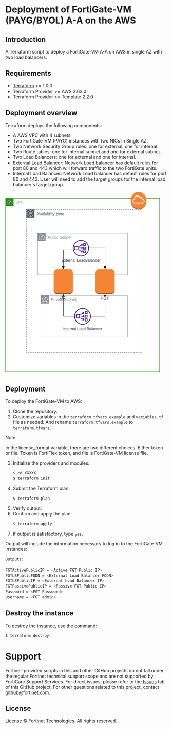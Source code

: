 # Deployment of FortiGate-VM (PAYG/BYOL) A-A on the AWS
## Introduction
A Terraform script to deploy a FortiGate-VM A-A on AWS in single AZ with two load balancers.

## Requirements
* [Terraform](https://learn.hashicorp.com/terraform/getting-started/install.html) >= 1.0.0
* Terraform Provider >= AWS 3.63.0
* Terraform Provider >= Template 2.2.0


## Deployment overview
Terraform deploys the following components:
   - A AWS VPC with 4 subnets
   - Two FortiGate-VM (PAYG) instances with two NICs in Single AZ.
   - Two Network Security Group rules: one for external, one for internal.
   - Two Route tables: one for internal subnet and one for external subnet.
   - Two Load Balancers: one for external and one for internal.
   - External Load Balancer: Network Load balancer has default rules for port 80 and 443 which will forward traffic to the two FortiGate units. 
   - Internal Load Balancer: Network Load balancer has default rules for port 80 and 443.   User will need to add the target groups for the internal load balancer's target group. 

![loadbalancer-architecture](./loadbalancer.png?raw=true "GWLB Architecture")


## Deployment
To deploy the FortiGate-VM to AWS:
1. Clone the repository.
2. Customize variables in the `terraform.tfvars.example` and `variables.tf` file as needed.  And rename `terraform.tfvars.example` to `terraform.tfvars`.
> [!NOTE]
> In the license_format variable, there are two different choices.
> Either token or file.  Token is FortiFlex token, and file is FortiGate-VM license file.
3. Initialize the providers and modules:
   ```sh
   $ cd XXXXX
   $ terraform init
    ```
4. Submit the Terraform plan:
   ```sh
   $ terraform plan
   ```
5. Verify output.
6. Confirm and apply the plan:
   ```sh
   $ terraform apply
   ```
7. If output is satisfactory, type `yes`.

Output will include the information necessary to log in to the FortiGate-VM instances:
```sh
Outputs:

FGTActivePublicIP = <Active FGT Public IP>
FGTLBPublicFQDN = <External Load Balancer FQDN>
FGTLBPublicIP = <External Load Balancer IP>
FGTPassivePublicIP = <Passive FGT Public IP>
Password = <FGT Password>
Username = <FGT admin>
```

## Destroy the instance
To destroy the instance, use the command:
```sh
$ terraform destroy
```

# Support
Fortinet-provided scripts in this and other GitHub projects do not fall under the regular Fortinet technical support scope and are not supported by FortiCare Support Services.
For direct issues, please refer to the [Issues](https://github.com/fortinet/fortigate-terraform-deploy/issues) tab of this GitHub project.
For other questions related to this project, contact [github@fortinet.com](mailto:github@fortinet.com).

## License
[License](https://github.com/fortinet/fortigate-terraform-deploy/blob/master/LICENSE) © Fortinet Technologies. All rights reserved.

